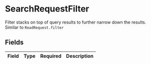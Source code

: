 # SearchRequestFilter

Filter stacks on top of query results to further narrow down the results. Similar to `ReadRequest.filter`


## Fields

| Field       | Type        | Required    | Description |
| ----------- | ----------- | ----------- | ----------- |